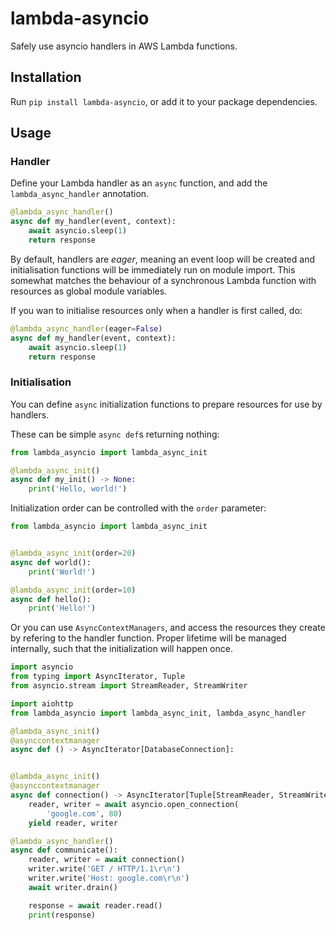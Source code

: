 # lambda-asyncio

Safely use asyncio handlers in AWS Lambda functions.

## Installation

Run `pip install lambda-asyncio`, or add it to your package dependencies.

## Usage

### Handler

Define your Lambda handler as an `async` function, and add the `lambda_async_handler`
annotation.

```python
@lambda_async_handler()
async def my_handler(event, context):
    await asyncio.sleep(1)
    return response
```

By default, handlers are *eager*, meaning an event loop will be created and
initialisation functions will be immediately run on module import. This somewhat
matches the behaviour of a synchronous Lambda function with resources as global
module variables.

If you wan to initialise resources only when a handler is first called, do:

```python
@lambda_async_handler(eager=False)
async def my_handler(event, context):
    await asyncio.sleep(1)
    return response
```

### Initialisation

You can define `async` initialization functions to prepare resources for use by
handlers.

These can be simple `async def`s returning nothing:

```python
from lambda_asyncio import lambda_async_init

@lambda_async_init()
async def my_init() -> None:
    print('Hello, world!')
```

Initialization order can be controlled with the `order` parameter:

```python
from lambda_asyncio import lambda_async_init


@lambda_async_init(order=20)
async def world():
    print('World!')

@lambda_async_init(order=10)
async def hello():
    print('Hello!')
```

Or you can use `AsyncContextManagers`, and access the resources they create by
refering to the handler function. Proper lifetime will be managed internally, such
that the initialization will happen once.


```python
import asyncio
from typing import AsyncIterator, Tuple
from asyncio.stream import StreamReader, StreamWriter

import aiohttp
from lambda_asyncio import lambda_async_init, lambda_async_handler

@lambda_async_init()
@asynccontextmanager
async def () -> AsyncIterator[DatabaseConnection]:


@lambda_async_init()
@asynccontextmanager
async def connection() -> AsyncIterator[Tuple[StreamReader, StreamWriter]]:
    reader, writer = await asyncio.open_connection(
        'google.com', 80)
    yield reader, writer

@lambda_async_handler()
async def communicate():
    reader, writer = await connection()
    writer.write('GET / HTTP/1.1\r\n')
    writer.write('Host: google.com\r\n')
    await writer.drain()

    response = await reader.read()
    print(response)
```
